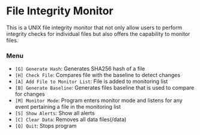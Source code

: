 # File Integrity Monitor
This is a UNIX file integrity monitor that not only allow users to perform integrity checks for individual files but also offers the capability to monitor files.


### Menu
- `[G] Generate Hash`: Generates SHA256 hash of a file
- `[H] Check File`: Compares file with the baseline to detect changes
- `[A] Add File to Monitor List`: File is added to monitoring list
- `[B] Generate Baseline`: Generates files baseline that is used to compare for changes
- `[M] Monitor Mode`: Program enters monitor mode and listens for any event pertaining a file in the monitoring list
- `[S] Show Alerts`: Show all alerts
- `[C] Clear Data`: Removes all data files(/data)
- `[Q] Quit`: Stops program
